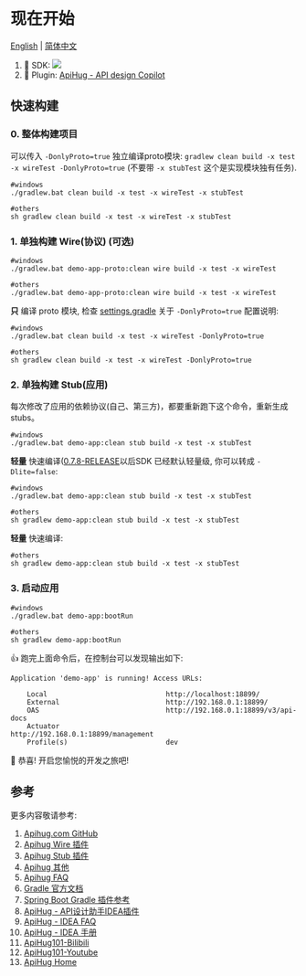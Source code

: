 # 现在开始

[English](./README.md) | [简体中文](./README_cn.md)

1. 💝 SDK: <a target="_blank" href="https://search.maven.org/artifact/com.apihug/it-bom"><img src="https://img.shields.io/maven-central/v/com.apihug/it-bom.svg" /></a>
2. 💝 Plugin: [ApiHug - API design Copilot](https://plugins.jetbrains.com/plugin/23534-apihug--api-design-copilot)

## 快速构建

### 0. 整体构建项目

可以传入 `-DonlyProto=true` 独立编译proto模块: `gradlew clean build -x test -x wireTest -DonlyProto=true` (不要带 `-x stubTest` 这个是实现模块独有任务). 

```shell - windows
#windows
./gradlew.bat clean build -x test -x wireTest -x stubTest
```

```shell - others
#others
sh gradlew clean build -x test -x wireTest -x stubTest
```

### 1. 单独构建 Wire(协议) (可选)

```shell - windows
#windows
./gradlew.bat demo-app-proto:clean wire build -x test -x wireTest
```
```shell - others
#others
./gradlew.bat demo-app-proto:clean wire build -x test -x wireTest
```

**只** 编译 proto 模块, 检查 [settings.gradle](settings.gradle) 关于 `-DonlyProto=true` 配置说明:

```shell - windows
#windows
./gradlew.bat clean build -x test -x wireTest -DonlyProto=true
```

```shell - others
#others
sh gradlew clean build -x test -x wireTest -DonlyProto=true
```

### 2. 单独构建 Stub(应用)

每次修改了应用的依赖协议(自己、第三方)，都要重新跑下这个命令，重新生成 stubs。


```shell - windows
#windows
./gradlew.bat demo-app:clean stub build -x test -x stubTest
```

**轻量** 快速编译([0.7.8-RELEASE](https://gitee.com/dearxuecom/apihug.com/blob/master/docs/framework/versions/0.7.8_cn.md)以后SDK 已经默认轻量级, 你可以转成 `-Dlite=false`:

```shell - windows
#windows
./gradlew.bat demo-app:clean stub build -x test -x stubTest 
```

```shell - others
#others
sh gradlew demo-app:clean stub build -x test -x stubTest
```

**轻量** 快速编译:

```shell - others
#others
sh gradlew demo-app:clean stub build -x test -x stubTest
```

### 3. 启动应用

```shell - windows
#windows
./gradlew.bat demo-app:bootRun
``` 
```shell - others
#others
sh gradlew demo-app:bootRun
``` 

👍 跑完上面命令后，在控制台可以发现输出如下:

```shell
Application 'demo-app' is running! Access URLs:

	Local                             http://localhost:18899/                                         
	External                          http://192.168.0.1:18899/                                        
	OAS                               http://192.168.0.1:18899/v3/api-docs                             
	Actuator                          http://192.168.0.1:18899/management                              
	Profile(s)                        dev    
```

🥳 恭喜! 开启您愉悦的开发之旅吧!

## 参考

更多内容敬请参考:

1. [Apihug.com GitHub](https://github.com/apihug/apihug.com/)
2. [Apihug Wire 插件](https://github.com/apihug/apihug.com/blob/master/docs/handbook/004_dsl_implement_wire.md)
3. [Apihug Stub 插件](https://github.com/apihug/apihug.com/blob/master/docs/handbook/005_dsl_implement_stub.md)
4. [Apihug 其他](https://github.com/apihug/apihug.com/blob/master/docs/handbook/099_trivial.md)
5. [Apihug FAQ](https://github.com/apihug/apihug.com/blob/master/docs/handbook/999_faq.md)
6. [Gradle 官方文档](https://docs.gradle.org)
7. [Spring Boot Gradle 插件参考](https://docs.spring.io/spring-boot/docs/3.2.0/gradle-plugin/reference/html/)
8. [ApiHug - API设计助手IDEA插件](https://plugins.jetbrains.com/plugin/23534-apihug--api-design-copilot)
9. [ApiHug - IDEA FAQ](https://github.com/apihug/apihug.com/blob/master/docs/IDE/999_FAQ.md)
10. [ApiHug - IDEA 手册](https://github.com/apihug/apihug.com/blob/master/docs/IDE/README.md)
11. [ApiHug101-Bilibili](https://www.bilibili.com/video/BV1KK421k7J8/)
12. [ApiHug101-Youtube](https://youtube.com/@ApiHug?si=C1yw0poHA01zbmyj)
13. [ApiHug Home](https://apihug.github.io)